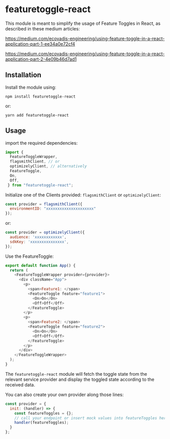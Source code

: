 # featuretoggle-react

This module is meant to simplify the usage of Feature Toggles in React, as described in these medium articles:

https://medium.com/ecovadis-engineering/using-feature-toggle-in-a-react-application-part-1-ee34a0e72cf4

https://medium.com/ecovadis-engineering/using-feature-toggle-in-a-react-application-part-2-4e09b46d7ad1

## Installation

Install the module using:

`npm install featuretoggle-react`

or:

`yarn add featuretoggle-react`

## Usage

import the required dependencies:

```js
import {
  FeatureToggleWrapper,
  flagsmithClient, // or
  optimizelyClient, // alternatively
  FeatureToggle,
  On,
  Off,
 } from "featuretoggle-react";
```

Initialize one of the Clients provided: `flagsmithClient` or `optimizelyClient`:

```js
const provider = flagsmithClient({
  environmentID: "xxxxxxxxxxxxxxxxxxxxx"
});
```

or:

```js
const provider = optimizelyClient({
  audience: 'xxxxxxxxxxxx',
  sdkKey: 'xxxxxxxxxxxxxxx',
});
```
Use the FeatureToggle:

```js
export default function App() {
  return (
    <FeatureToggleWrapper provider={provider}>
      <div className="App">
        <p>
          <span>Feature1: </span>
          <FeatureToggle feature="feature1">
            <On>On</On>
            <Off>Off</Off>
          </FeatureToggle>
        </p>
        <p>
          <span>Feature2: </span>
          <FeatureToggle feature="feature2">
            <On>On</On>
            <Off>Off</Off>
          </FeatureToggle>
        </p>
      </div>
    </FeatureToggleWrapper>
  );
}
```
The `featuretoggle-react` module will fetch the toggle state from the relevant service provider and display the toggled state according to the received data.

You can also create your own provider along those lines:

```js
const provider = {
  init: (handler) => {
    const featureToggles = {};
    // call your endpoint or insert mock values into featureToggles here
    handler(featureToggles);
  }
};
```

